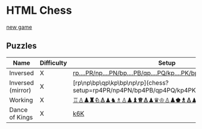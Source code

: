 # HTML Chess 
[new game](chess)

## Puzzles
Name | Difficulty | Setup
---  |---         |---
Inversed | X | [rp....PR/np....PN/bp....PB/qp....PQ/kp....PK/bp....PB/np....PN/rp....PR](chess?setup=rp4PR/np4PN/bp4PB/qp4PQ/kp4PK/bp4PB/np4PN/rp4PR)
Inversed (mirror) | X | [rp\np\bp\qp\kp\bp\np\rp\](chess?setup=rp4PR/np4PN/bp4PB/qp4PQ/kp4PK/bp4PB/np4PN/rp4PR)
Working | X | [♖♙____♟♜♘♙____♟♞♗♙____♟♝♕♙____♟♛♔♙____♟♚♗♙____♟♝♘♙____♟♞♖♙____♟♜](♖♙____♟♜♘♙____♟♞♗♙____♟♝♕♙____♟♛♔♙____♟♚♗♙____♟♝♘♙____♟♞♖♙____♟♜)
Dance of Kings | X | [k6K](chess?setup=k6K)
